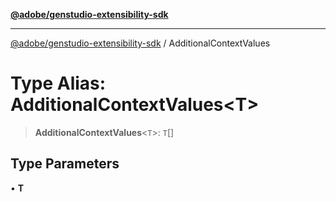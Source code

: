 [**@adobe/genstudio-extensibility-sdk**](../README.md)

***

[@adobe/genstudio-extensibility-sdk](../globals.md) / AdditionalContextValues

# Type Alias: AdditionalContextValues\<T\>

> **AdditionalContextValues**\<`T`\>: `T`[]

## Type Parameters

• **T**
